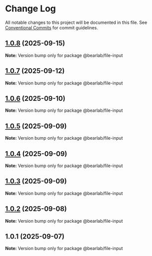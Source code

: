 # Change Log

All notable changes to this project will be documented in this file.
See [Conventional Commits](https://conventionalcommits.org) for commit guidelines.

## [1.0.8](https://github.com/hasanbala/ui-components/compare/@bearlab/file-input@1.0.7...@bearlab/file-input@1.0.8) (2025-09-15)

**Note:** Version bump only for package @bearlab/file-input





## [1.0.7](https://github.com/hasanbala/ui-components/compare/@bearlab/file-input@1.0.6...@bearlab/file-input@1.0.7) (2025-09-12)

**Note:** Version bump only for package @bearlab/file-input





## [1.0.6](https://github.com/hasanbala/ui-components/compare/@bearlab/file-input@1.0.5...@bearlab/file-input@1.0.6) (2025-09-10)

**Note:** Version bump only for package @bearlab/file-input





## [1.0.5](https://github.com/hasanbala/ui-components/compare/@bearlab/file-input@1.0.4...@bearlab/file-input@1.0.5) (2025-09-09)

**Note:** Version bump only for package @bearlab/file-input





## [1.0.4](https://github.com/hasanbala/ui-components/compare/@bearlab/file-input@1.0.3...@bearlab/file-input@1.0.4) (2025-09-09)

**Note:** Version bump only for package @bearlab/file-input





## [1.0.3](https://github.com/hasanbala/ui-components/compare/@bearlab/file-input@1.0.2...@bearlab/file-input@1.0.3) (2025-09-09)

**Note:** Version bump only for package @bearlab/file-input





## [1.0.2](https://github.com/hasanbala/ui-components/compare/@bearlab/file-input@1.0.1...@bearlab/file-input@1.0.2) (2025-09-08)

**Note:** Version bump only for package @bearlab/file-input





## 1.0.1 (2025-09-07)

**Note:** Version bump only for package @bearlab/file-input
